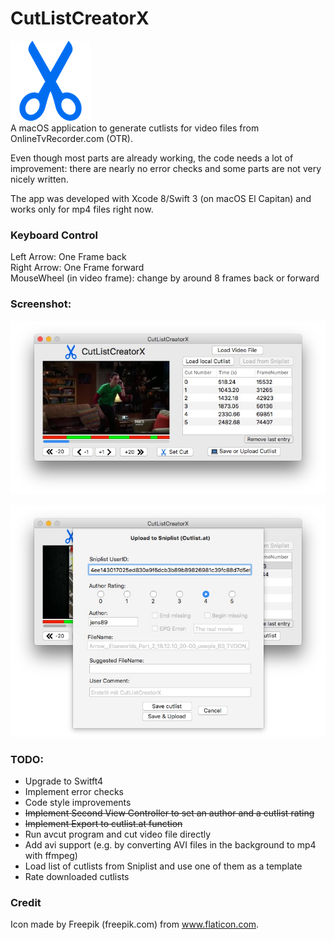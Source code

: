 # CutListCreatorX
![appIcon](CutListCreatorX/Assets.xcassets/AppIcon.appiconset/Icon-128.png)  
A macOS application to generate cutlists for video files from OnlineTvRecorder.com (OTR).  

Even though most parts are already working, the code needs a lot of improvement: there are nearly no error checks and some parts are not very nicely written.  

The app was developed with Xcode 8/Swift 3 (on macOS El Capitan) and works only for mp4 files right now.  

### Keyboard Control
Left Arrow: One Frame back  
Right Arrow: One Frame forward  
MouseWheel (in video frame): change by around 8 frames back or forward  

### Screenshot:
![Screenshot](screenshot.JPEG)

![Screenshot2](screenshot2.JPEG)

### TODO:
- Upgrade to Switft4
- Implement error checks
- Code style improvements
- ~~Implement Second View Controller to set an author and a cutlist rating~~
- ~~Implement Export to cutlist.at function~~
- Run avcut program and cut video file directly
- Add avi support (e.g. by converting AVI files in the background to mp4 with ffmpeg)
- Load list of cutlists from Sniplist and use one of them as a template
- Rate downloaded cutlists

### Credit
Icon made by Freepik (freepik.com) from www.flaticon.com.